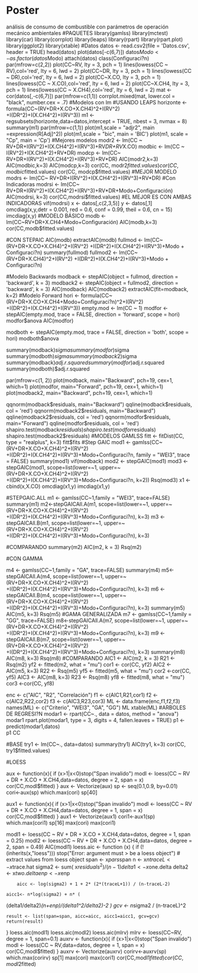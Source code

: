 # Poster
análisis de consumo de combustible con parámetros de operación mecánico ambientales 
#PAQUETES
library(gamlss)
library(mctest)
library(car)
library(corrplot)
library(leaps)
library(rpart)
library(rpart.plot)
library(ggplot2)
library(xtable)
#Datos
datos <- read.csv2(file = 'Datos.csv', header = TRUE)
head(datos)
plot(datos[-c(6,7)])
datos$Modo<-as.factor(datos$Modo)
attach(datos)
class(Configuraci?n)
par(mfrow=c(2,2))
plot(CC~RV, lty = 3, pch = 1)
lines(lowess(CC ~ RV),col='red', lty = 6, lwd = 2)
plot(CC~DR, lty = 3, pch = 1)
lines(lowess(CC ~ DR),col='red', lty = 6, lwd = 2)
plot(CC~X.CO, lty = 3, pch = 1)
lines(lowess(CC ~ X.CO),col='red', lty = 6, lwd = 2)
plot(CC~X.CH4, lty = 3, pch = 1)
lines(lowess(CC ~ X.CH4),col='red', lty = 6, lwd = 2)
mat <- cor(datos[,-c(6,7)])
par(mfrow=c(1,1))
corrplot.mixed(mat, lower.col = "black", number.cex = .7)
#Modelos con lm
#USANDO LEAPS
horizonte <- formula(CC~(RV+DR+X.CO+X.CH4)^2+I(RV^2)
                     +I(DR^2)+I(X.CH4^2)+I(RV^3))
m1 <- regsubsets(horizonte,data=datos,intercept = TRUE, nbest = 3, nvmax = 8)
summary(m1)
par(mfrow=c(1,1))
plot(m1,scale = "adjr2", main =expression(R[Adj]^2))
plot(m1,scale = "bic", main = 'BIC')
plot(m1, scale = "Cp", main = 'Cp')
#Mejores modelos
modr2 <- lm(CC ~ RV+DR+I(RV^2)+I(X.CH4^2)+I(RV^3)+RV*DR+RV*X.CO)
modbic <- lm(CC ~ I(RV^2)+I(X.CH4^2)+RV*DR)
modcp <- lm(CC~ RV+DR+I(RV^2)+I(X.CH4^2)+I(RV^3)+RV*DR)
AIC(modr2,k=3)
AIC(modbic,k=3)
AIC(modcp,k=3)
cor(CC, modr2$fitted.values)
cor(CC, modbic$fitted.values)
cor(CC, modcp$fitted.values)
#MEJOR MODELO
modrs <- lm(CC~ RV+DR+I(RV^2)+I(X.CH4^2)+I(RV^3)+RV*DR)
#Con Indicadoras
modrsi <- lm(CC~ RV+DR+I(RV^2)+I(X.CH4^2)+I(RV^3)+RV*DR+Modo+Configuración)
AIC(modrsi, k=3)
cor(CC,modrsi$fitted.values)
#EL MEJOR ES CON AMBAS INDICADORAS
vif(modrsi)
x <- datos[,c(2,3,5)]
y <- datos[,1]
omcdiag(x,y,detr = 0.001, red = 0.6, conf = 0.99,
        theil = 0.6, cn = 15)
imcdiag(x,y)
#MODELO BÁSICO
modb <- lm(CC~RV+DR+X.CH4+Modo+Configuración)
AIC(modb,k=3)
cor(CC,modb$fitted.values)


#CON STEPAIC
AIC(modb)
extractAIC(modb)
fullmod <- lm(CC~(RV+DR+X.CO+X.CH4)^2+I(RV^2)
              +I(DR^2)+I(X.CH4^2)+I(RV^3)+Modo + Configuraci?n)
summary(fullmod)
fullmod2 <- lm(CC~(RV+DR+X.CH4)^2+I(RV^2)
              +I(DR^2)+I(X.CH4^2)+I(RV^3)+Modo + Configuraci?n)

#Modelo Backwards
modback <- stepAIC(object = fullmod, direction = 'backward', k = 3)
modback2 <- stepAIC(object = fullmod2, direction = 'backward', k = 3)
AIC(modback)
  AIC(modback2)
extractAIC(fit=modback, k=2)
#Modelo Forward
hori <- formula(CC~(RV+DR+X.CO+X.CH4+Modo+Configuraci?n)^2+I(RV^2)
                +I(DR^2)+I(X.CH4^2)+I(RV^3))
empty.mod <- lm(CC ~ 1)
modfor <- stepAIC(empty.mod, trace = FALSE, direction = 'forward',
                  scope = hori)
modfor$anova
AIC(modfor)

modboth <- stepAIC(empty.mod, trace = FALSE, direction = 'both',
                   scope = hori)
modboth$anova

summary(modback)$sigma
summary(modfor)$sigma
summary(modboth)$sigma
summary(modback2)$sigma
summary(modback)$adj.r.squared
summary(modfor)$adj.r.squared
summary(modboth)$adj.r.squared


par(mfrow=c(1, 2))
plot(modback, main="Backward", pch=19, cex=1, which=1)
plot(modfor, main="Forward", pch=19, cex=1, which=1)
plot(modback2, main="Backward", pch=19, cex=1, which=1)

qqnorm(modback$residuals, main="Backward")
qqline(modback$residuals, col = 'red')
qqnorm(modback2$residuals, main="Backward")
qqline(modback2$residuals, col = 'red')
qqnorm(modfor$residuals, main="Forward")
qqline(modfor$residuals, col = 'red')
shapiro.test(modback$residuals)
shapiro.test(modfor$residuals)
shapiro.test(modback2$residuals)
#MODELOS GAMLSS
fitt <- fitDist(CC, type = "realplus", k=3)
fitt$fits
#Step GAIC
mod1 <- gamlss(CC~(RV+DR+X.CO+X.CH4)^2+I(RV^2)
               +I(DR^2)+I(X.CH4^2)+I(RV^3)+Modo+Configuraci?n,
               family = "WEI3", trace = FALSE)
summary(mod1)
vif(modback)
mod2 <- stepGAIC(mod1)
mod3 <- stepGAIC(mod1, scope=list(lower=~1,
                                  upper=~(RV+DR+X.CO+X.CH4)^2+I(RV^2)
                                  +I(DR^2)+I(X.CH4^2)+I(RV^3)+Modo+Configuraci?n,
                                  k=2))
Rsq(mod3)
x1 <- cbind(x,X.CO)
omcdiag(x1,y)
imcdiag(x1,y)

#STEPGAIC.ALL
m1 <- gamlss(CC~1,family = "WEI3", trace=FALSE)
summary(m1)
m2<-stepGAICAll.A(m1, scope=list(lower=~1, upper=~(RV+DR+X.CO+X.CH4)^2+I(RV^2)
                                 +I(DR^2)+I(X.CH4^2)+I(RV^3)+Modo+Configuraci?n),
                  k=3)
m3 <- stepGAICAll.B(m1, scope=list(lower=~1, upper=~(RV+DR+X.CO+X.CH4)^2+I(RV^2)
                                   +I(DR^2)+I(X.CH4^2)+I(RV^3)+Modo+Configuraci?n),
                    k=3)

#COMPARANDO
summary(m2)
AIC(m2, k = 3)
Rsq(m2)

#CON GAMMA

m4 <- gamlss(CC~1,family = "GA", trace=FALSE)
summary(m4)
m5<-stepGAICAll.A(m4, scope=list(lower=~1, upper=~(RV+DR+X.CO+X.CH4)^2+I(RV^2)
                                 +I(DR^2)+I(X.CH4^2)+I(RV^3)+Modo+Configuraci?n),
                  k=3)
m6 <- stepGAICAll.B(m4, scope=list(lower=~1, upper=~(RV+DR+X.CO+X.CH4)^2+I(RV^2)
                                   +I(DR^2)+I(X.CH4^2)+I(RV^3)+Modo+Configuraci?n),
                    k=3)
summary(m5)
AIC(m5, k=3)
Rsq(m5)
#GAMA GENERALIZADA
m7 <- gamlss(CC~1,family = "GG", trace=FALSE)
m8<-stepGAICAll.A(m7, scope=list(lower=~1, upper=~(RV+DR+X.CO+X.CH4)^2+I(RV^2)
                                 +I(DR^2)+I(X.CH4^2)+I(RV^3)+Modo+Configuraci?n),
                  k=3)
m9 <- stepGAICAll.B(m7, scope=list(lower=~1, upper=~(RV+DR+X.CO+X.CH4)^2+I(RV^2)
                                   +I(DR^2)+I(X.CH4^2)+I(RV^3)+Modo+Configuraci?n),
                    k=3)
summary(m8)
AIC(m8, k=3)
Rsq(m8)
#COMPARANDO
AIC1 <- AIC(m2, k = 3)
R21 <- Rsq(m2)
yf2 <- fitted(m2, what = "mu")
cor1 <- cor(CC, yf2)
AIC2 <- AIC(m5, k=3)
R22 <- Rsq(m5)
yf5 <- fitted(m5, what = "mu")
cor2 <-cor(CC, yf5)
AIC3 <- AIC(m8, k=3)
R23 <- Rsq(m8)
yf8 <- fitted(m8, what = "mu")
cor3 <-cor(CC, yf8)

enc <- c("AIC", "R2", "Correlación")
f1 <- c(AIC1,R21,cor1)
f2 <- c(AIC2,R22,cor2)
f3 <- c(AIC3,R23,cor3)
ML <- data.frame(enc,f1,f2,f3)
names(ML) <- c("Criterio", "WEI3", "GA", "GG")
ML
xtable(ML)
#ARBOLES DE REGRESI?N
modar1 <- rpart(CC~., data = datos, method = "anova")
modar1
rpart.plot(modar1, type = 3, digits = 4, fallen.leaves = TRUE)
p1 <- predict(modar1,datos)                              
p1
CC

#BASE
try1 <- lm(CC~., data=datos)
summary(try1)
AIC(try1, k=3)
cor(CC, try1$fitted.values)

#LOESS

aux <- function(x){
  if (x>1|x<0)stop("Span invalido")
  modl <- loess(CC ~ RV + DR + X.CO + X.CH4,data=datos, degree = 2, span = x)
  cor(CC,modl$fitted)
}
aux <- Vectorize(aux)
sp <- seq(0.1,0.9, by=0.01)
cori<-aux(sp)
which.max(cori)
sp[40]

aux1 <- function(x){
  if (x>1|x<0)stop("Span invalido")
  modl <- loess(CC ~ RV + DR + X.CO + X.CH4,data=datos, degree = 1, span = x)
  cor(CC,modl$fitted)
}
aux1 <- Vectorize(aux1)
cori1<-aux1(sp)
which.max(cori1)
sp[16]
max(cori)
max(cori1)

modl1 <- loess(CC ~ RV + DR + X.CO + X.CH4,data=datos, degree = 1, span = 0.25)
modl2 <- loess(CC ~ RV + DR + X.CO + X.CH4,data=datos, degree = 2, span = 0.49)
AIC(modl1)
loess.aic <- function (x) {
  	if (!(inherits(x,"loess"))) stop("Error: argument must 
                                      > be a loess object")
  	# extract values from loess object
    	span <- x$pars$span
    	n <- x$n
    	traceL <- x$trace.hat
    	sigma2 <- sum( x$residuals^2 ) / (n-1)
    	delta1 <- x$one.delta
    	delta2 <- x$two.delta
    	enp <- x$enp
    
      	aicc <- log(sigma2) + 1 + 2* (2*(traceL+1)) / (n-traceL-2)
 
	aicc1<- n*log(sigma2) + n* ( 
  (delta1/delta2)*(n+enp)/(delta1^2/delta2)-2 )
	gcv  <- n*sigma2 / (n-traceL)^2
 	
   	result <- list(span=span, aicc=aicc, aicc1=aicc1, gcv=gcv)
   	return(result)
}
loess.aic(modl1)
loess.aic(modl2)
loess.aic(mlrv)
mlrv <- loess(CC~RV, degree = 1, span=0.1)
auxrv <- function(x){
  if (x>1|x<0)stop("Span invalido")
  modl <- loess(CC ~ RV,data=datos, degree = 1, span = x)
  cor(CC,modl$fitted)
}
auxrv <- Vectorize(auxrv)
corirv<-auxrv(sp)
which.max(corirv)
sp[1]
max(cori)
max(cori1)
cor(CC,modl1$fitted)
cor(CC,modl2$fitted)

